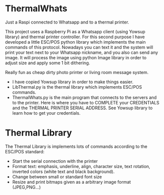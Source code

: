 ThermalWhats
============

Just a Raspi connected to Whatsapp and to a thermal printer. 

This project uses a Raspberry Pi as a Whatsapp client (using Yowsup library) and thermal printer controller. 
For this second purpose I have developed a little ESC/POS python library which implements the main commands 
of this protocol. Nowadays you can text it and the system will print your text next to your Whatsapp nickname, 
and you also can send any image. It will process the image using python Image library in order to adjust size 
and apply some 1 bit dithering.

Really fun as cheap dirty photo printer or living room message system.

- I have copied Yowsup library in order to make things easier.
- LibThermal.py is the thermal library which implements ESC/POS commands.
- ThermalWhats.py is the main program that connects to the servers and to the printer. Here is where you have to COMPLETE your CREDENTIALS and the THERMAL PRINTER SERIAL ADDRESS. See Yowsup library to learn how to get your credentials.

Thermal Library
==============

The Thermal Library is implements lots of commands according to the ESC/POS standard:

- Start the serial connection with the printer
- Format text: emphasis, underline, align, character size, text rotation, inverted colors (white text and black background).
- Change between small or standard font size
- Resize and print bitmaps given as a arbitrary image format (JPEG,PNG...)

